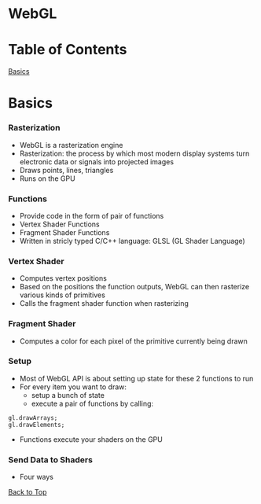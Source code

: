 # WebGL

# Table of Contents

[Basics](#basics)

# Basics

### Rasterization

- WebGL is a rasterization engine
- Rasterization: the process by which most modern display systems turn electronic data or signals into projected images
- Draws points, lines, triangles
- Runs on the GPU

### Functions

- Provide code in the form of pair of functions
- Vertex Shader Functions
- Fragment Shader Functions
- Written in stricly typed C/C++ language: GLSL (GL Shader Language)

### Vertex Shader

- Computes vertex positions
- Based on the positions the function outputs, WebGL can then rasterize various kinds of primitives
- Calls the fragment shader function when rasterizing

### Fragment Shader

- Computes a color for each pixel of the primitive currently being drawn

### Setup

- Most of WebGL API is about setting up state for these 2 functions to run
- For every item you want to draw: 
  - setup a bunch of state
  - execute a pair of functions by calling:
```
gl.drawArrays;
gl.drawElements;
```
  - Functions execute your shaders on the GPU

### Send Data to Shaders

- Four ways 

[Back to Top](#table-of-contents)













